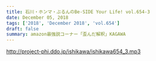 ```yaml
---
title: 石川・ホンマ・ぶるんのBe-SIDE Your Life! vol.654-3
date: December 05, 2018
tags: ['2018', 'December 2018', 'vol.654']
draft: false
summary: amazon最強説コーナー「歪んだ解釈」KAGAWA
---
```


http://project-phi.ddo.jp/ishikawa/ishikawa654_3.mp3
